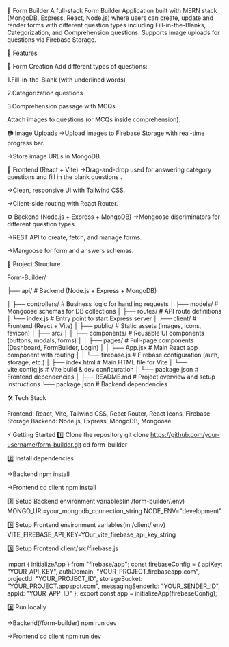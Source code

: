 📝 Form Builder
A full-stack Form Builder Application built with MERN stack (MongoDB, Express, React, Node.js) where users can create, update and render forms with different question types including Fill-in-the-Blanks, Categorization, and Comprehension questions. Supports image uploads for questions via Firebase Storage.

🚀 Features

📌 Form Creation
Add different types of questions:

1.Fill-in-the-Blank (with underlined words)

2.Categorization questions

3.Comprehension passage with MCQs

Attach images to questions (or MCQs inside comprehension).

📷 Image Uploads
->Upload images to Firebase Storage with real-time progress bar.

->Store image URLs in MongoDB.

🎨 Frontend (React + Vite)
->Drag-and-drop used for answering category questions and fill in the blank questions .

->Clean, responsive UI with Tailwind CSS.

->Client-side routing with React Router.

⚙️ Backend (Node.js + Express + MongoDB)
->Mongoose discriminators for different question types.

->REST API to create, fetch, and manage forms.

->Mangoose for form and answers schemas.

📂 Project Structure

Form-Builder/

├── api/                  # Backend (Node.js + Express + MongoDB)

│   ├── controllers/      # Business logic for handling requests
│   ├── models/           # Mongoose schemas for DB collections
│   ├── routes/           # API route definitions
│   └── index.js          # Entry point to start Express server
│
├── client/               # Frontend (React + Vite)
│   ├── public/           # Static assets (images, icons, favicon)
│   ├── src/
│   │   ├── components/   # Reusable UI components (buttons, modals, forms)
│   │   ├── pages/        # Full-page components (Dashboard, FormBuilder, Login)
│   │   ├── App.jsx       # Main React app component with routing
│   │   └── firebase.js   # Firebase configuration (auth, storage, etc.)
│   ├── index.html        # Main HTML file for Vite
│   └── vite.config.js    # Vite build & dev configuration
│   └── package.json      # Frontend dependencies
│
├── README.md             # Project overview and setup instructions
└── package.json          # Backend dependencies



🛠️ Tech Stack

Frontend: React, Vite, Tailwind CSS, React Router, React Icons, Firebase Storage
Backend: Node.js, Express, MongoDB, Mongoose

⚡ Getting Started
1️⃣ Clone the repository
git clone https://github.com/your-username/form-builder.git
cd form-builder

2️⃣ Install dependencies

->Backend
npm install

->Frontend
cd client
npm install

3️⃣ Setup Backend environment variables(in /form-builder/.env)
 MONGO_URI=your_mongodb_connection_string
 NODE_ENV="development"

3️⃣ Setup Frontend environment variables(in /client/.env)
VITE_FIREBASE_API_KEY=YOur_vite_firebase_api_key_string

3️⃣ Setup Frontend client/src/firebase.js

import { initializeApp } from "firebase/app";
const firebaseConfig = {
  apiKey: "YOUR_API_KEY",
  authDomain: "YOUR_PROJECT.firebaseapp.com",
  projectId: "YOUR_PROJECT_ID",
  storageBucket: "YOUR_PROJECT.appspot.com",
  messagingSenderId: "YOUR_SENDER_ID",
  appId: "YOUR_APP_ID"
};
export const app = initializeApp(firebaseConfig);

4️⃣ Run locally

->Backend(/form-builder)
npm run dev

->Frontend
cd client
npm run dev

